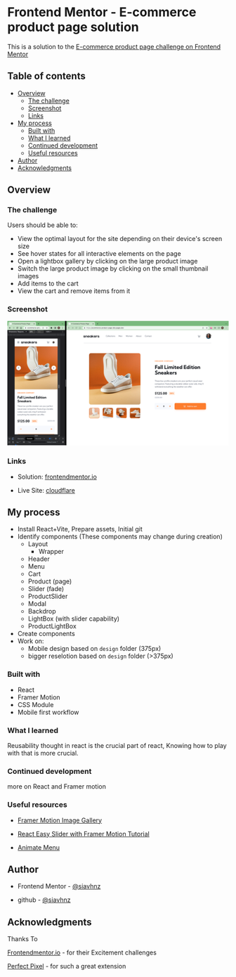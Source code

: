 # Frontend Mentor - E-commerce product page solution

This is a solution to the [E-commerce product page challenge on Frontend Mentor](https://www.frontendmentor.io/challenges/ecommerce-product-page-UPsZ9MJp6)

## Table of contents

- [Overview](#overview)
  - [The challenge](#the-challenge)
  - [Screenshot](#screenshot)
  - [Links](#links)
- [My process](#my-process)
  - [Built with](#built-with)
  - [What I learned](#what-i-learned)
  - [Continued development](#continued-development)
  - [Useful resources](#useful-resources)
- [Author](#author)
- [Acknowledgments](#acknowledgments)

## Overview

### The challenge

Users should be able to:

- View the optimal layout for the site depending on their device's screen size
- See hover states for all interactive elements on the page
- Open a lightbox gallery by clicking on the large product image
- Switch the large product image by clicking on the small thumbnail images
- Add items to the cart
- View the cart and remove items from it

### Screenshot

![screenshot](./screenshot/screenshot.png)

### Links

- Solution: [frontendmentor.io](https://www.frontendmentor.io/solutions/?)

- Live Site: [cloudflare](https://ecommerce-product-page-dxk.pages.dev/)

## My process

- Install React+Vite, Prepare assets, Initial git
- Identify components (These components may change during creation)
  - Layout
    - Wrapper
  - Header
  - Menu
  - Cart
  - Product (page)
  - Slider (fade)
  - ProductSlider
  - Modal
  - Backdrop
  - LightBox (with slider capability)
  - ProductLightBox
- Create components
- Work on:
  - Mobile design based on `design` folder (375px)
  - bigger reselotion based on `design` folder (>375px)

### Built with

- React
- Framer Motion
- CSS Module
- Mobile first workflow

### What I learned

Reusability thought in react is the crucial part of react, Knowing how to play with that is more crucial.

### Continued development

more on React and Framer motion

### Useful resources

- [Framer Motion Image Gallery](https://codesandbox.io/s/framer-motion-image-gallery-pqvx3)

- [React Easy Slider with Framer Motion Tutorial](https://www.youtube.com/watch?v=W0bEL93tt4k)

- [Animate Menu](https://www.framer.com/motion/examples/#variants)

## Author

- Frontend Mentor - [@siavhnz](https://www.frontendmentor.io/profile/siavhnz)

- github - [@siavhnz](https://www.github.com/siavhnz)

## Acknowledgments

Thanks To

[Frontendmentor.io](https://www.frontendmentor.io/challenges) - for their Excitement challenges  

[Perfect Pixel](https://chrome.google.com/webstore/detail/perfectpixel-by-welldonec/dkaagdgjmgdmbnecmcefdhjekcoceebi?hl=en) - for such a great extension
